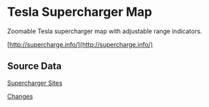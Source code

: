 Tesla Supercharger Map
======================

Zoomable Tesla supercharger map with adjustable range indicators.

[http://supercharge.info/](http://supercharge.info/)


## Source Data

[Supercharger Sites](http://supercharge.info/service/supercharge/allSites)

[Changes](http://supercharge.info/service/supercharge/allChanges)